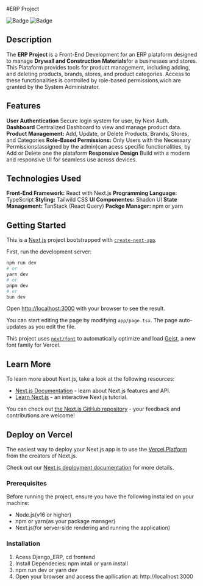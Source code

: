 #ERP Project


![Badge](https://img.shields.io/badge/Status-in%20Development-yellow)
![Badge](https://img.shields.io/badge/License-MIT-blue)

## Description

The **ERP Project** is a Front-End Development for an ERP plataform designed to manage **Drywall and Construction Materials**for a businesses and stores. This Plataform provides tools for product management, including adding, and deleting products, brands, stores, and product categories. Access to these functionalities is controlled by role-based permissions,wich are granted by the System Administrator.

## Features

**User Authentication** Secure login system for user, by Next Auth.
**Dashboard** Centralized Dashboard to view and manage product data.
**Product Management:** Add, Update, or Delete Products, Brands, Stores, and Categories
**Role-Based Permissions:** Only Users with the Necessary Permissions(assigned by the admin)can acess specific functionalities, by Add or Delete one the plataform
**Responsive Design** Build with a modern and responsive UI for seamless use across devices.

## Technologies Used

**Front-End Framework:** React with Next.js
**Programming Language:** TypeScript
**Styling:** Tailwild CSS
**UI Componentes:** Shadcn UI
**State Management:** TanStack (React Query)
**Packge Manager:** npm or yarn

## Getting Started

This is a [Next.js](https://nextjs.org) project bootstrapped with [`create-next-app`](https://nextjs.org/docs/app/api-reference/cli/create-next-app).

First, run the development server:

```bash
npm run dev
# or
yarn dev
# or
pnpm dev
# or
bun dev
```

Open [http://localhost:3000](http://localhost:3000) with your browser to see the result.

You can start editing the page by modifying `app/page.tsx`. The page auto-updates as you edit the file.

This project uses [`next/font`](https://nextjs.org/docs/app/building-your-application/optimizing/fonts) to automatically optimize and load [Geist](https://vercel.com/font), a new font family for Vercel.

## Learn More

To learn more about Next.js, take a look at the following resources:

- [Next.js Documentation](https://nextjs.org/docs) - learn about Next.js features and API.
- [Learn Next.js](https://nextjs.org/learn) - an interactive Next.js tutorial.

You can check out [the Next.js GitHub repository](https://github.com/vercel/next.js) - your feedback and contributions are welcome!

## Deploy on Vercel

The easiest way to deploy your Next.js app is to use the [Vercel Platform](https://vercel.com/new?utm_medium=default-template&filter=next.js&utm_source=create-next-app&utm_campaign=create-next-app-readme) from the creators of Next.js.

Check out our [Next.js deployment documentation](https://nextjs.org/docs/app/building-your-application/deploying) for more details.

### Prerequisites

Before running the project, ensure you have the following installed on your machine:
- Node.js(v16 or higher)
- npm or yarn(as your package manager)
- Next.js(for server-side rendering and running the application)

### Installation

1. Acess Django_ERP, cd frontend
2. Install Dependecies: npm intall or yarn install
3. npm run dev or yarn dev
4. Open your browser and access the apllication at: http://localhost:3000
